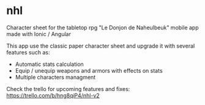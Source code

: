 # nhl

Character sheet for the tabletop rpg "Le Donjon de Naheulbeuk" mobile app made with Ionic / Angular

This app use the classic paper character sheet and upgrade it with several features such as:

- Automatic stats calculation
- Equip / unequip weapons and armors with effects on stats
- Multiple characters managment

Check the trello for upcoming features and fixes: https://trello.com/b/hng8qiP4/nhl-v2
